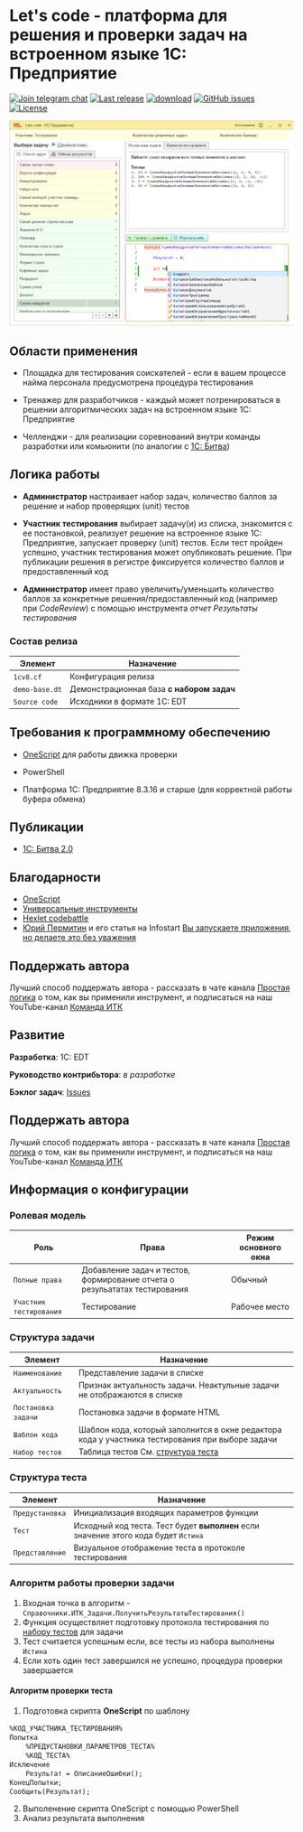 # Let's code - платформа для решения и проверки задач на встроенном языке 1С: Предприятие

[![Join telegram chat](https://img.shields.io/badge/chat-telegram-blue?style=flat&logo=telegram)](https://t.me/simplelogic) 
[![Last release](https://img.shields.io/github/v/release/plastinin/let-s-code?include_prereleases&label=last%20release&style=badge)](https://github.com/plastinin/let-s-code/releases/latest)
[![download](https://img.shields.io/github/downloads/plastinin/let-s-code/total)](https://github.com/plastinin/let-s-code/releases/download/latest/1cv8.cf)
[![GitHub issues](https://img.shields.io/github/issues-raw/plastinin/let-s-code?style=badge)](https://github.com/plastinin/let-s-code/issues)
[![License](https://img.shields.io/github/license/plastinin/let-s-code?style=badge)](https://github.com/plastinin/let-s-code/blob/master/LICENSE)

![](img/main-window.png)

## Области применения

- Площадка для тестирования соискателей - если в вашем процессе найма персонала предусмотрена процедура тестирования

- Тренажер для разработчиков - каждый может потренироваться в решении алгоритмических задач на встроенном языке 1С: Предприятие

- Челленджи - для реализации соревнований внутри команды разработки или комьюнити (по аналогии с [1С: Битва](https://youtu.be/crZg4xvQJdQ))

## Логика работы

- **Администратор** настраивает набор задач, количество баллов за решение и набор проверящих (unit) тестов

- **Участник тестирования** выбирает задачу(и) из списка, знакомится с ее постановкой, реализует решение на встроенное языке 1С: Предприятие, запускает проверку (unit) тестов. Если тест пройден успешно, участник тестирования может опубликовать решение. При публикации решения в регистре фиксируется количество баллов и предоставленный код

- **Администратор** имеет право увеличить/уменьшить количество баллов за конкретные решения/предоставленный код (например при _CodeReview_) с помощью инструмента _отчет Результаты тестирования_

### Состав релиза

Элемент | Назначение |
---------|----------|
 `1cv8.cf` | Конфигурация релиза|
 `demo-base.dt` | Демонстрационная база **с набором задач** |
 `Source code` | Исходники в формате 1С: EDT |

## Требования к программному обеспечению

- [OneScript](https://github.com/EvilBeaver/OneScript/releases/latest/) для работы движка проверки

- PowerShell

- Платформа 1С: Предприятие 8.3.16 и старше (для корректной работы буфера обмена)

## Публикации

- [1C: Битва 2.0](https://www.youtube.com/watch?v=crZg4xvQJdQ)

## Благодарности

- [OneScript](https://github.com/EvilBeaver/OneScript)
- [Универсальные инструменты](https://github.com/cpr1c/tools_ui_1c)
- [Hexlet codebattle](https://github.com/hexlet-codebattle/battle_asserts/tree/master/src/battle_asserts/issues)
- [Юрий Пермитин](https://t.me/DevQuietPlace) и его статья на Infostart [Вы запускаете приложения, но делаете это без уважения](https://infostart.ru/1c/articles/1266995/)

## Поддержать автора

Лучший способ поддержать автора - рассказать в чате канала [Простая логика](simplelogic_chat) о том, как вы применили инструмент, и подписаться на наш YouTube-канал [Команда ИТК](https://www.youtube.com/channel/UCXCFK4G65cNI4soCev0mOWA)

## Развитие

**Разработка**: 1С: EDT

**Руководство контрибьтора**: _в разработке_

**Бэклог задач**: [Issues](https://github.com/plastinin/let-s-code/issues)

## Поддержать автора

Лучший способ поддержать автора - рассказать в чате канала [Простая логика](https://t.me/simplelogic_chat) о том, как вы применили инструмент, и подписаться на наш YouTube-канал [Команда ИТК](https://www.youtube.com/channel/UCXCFK4G65cNI4soCev0mOWA)

## Информация о конфигурации

### Ролевая модель

Роль | Права | Режим основного окна
---------|----------|---------
 `Полные права` | Добавление задач и тестов, формирование отчета о резульататах тестирования | Обычный
 `Участник тестирования` | Тестирование | Рабочее место

### Структура задачи

Элемент | Назначение |
---------|----------|
 `Наименование` | Представление задачи в списке|
 `Актуальность` | Признак актуальность задачи. Неактульные задачи не отображаются в списке |
 `Постановка задачи` | Постановка задачи в формате HTML |
 `Шаблон кода` | Шаблон кода, который заполнится в окне редактора кода у участника тестирования при выборе задачи |
 `Набор тестов` | Таблица тестов См. [структура теста](#структура-теста) |

### Структура теста

Элемент | Назначение |
---------|----------|
 `Предустановка` | Инициализация входящих параметров функции|
 `Тест` | Исходный код теста. Тест будет **выполнен** если значение этого кода будет `Истина`|
 `Представление` | Визуальное отображение теста в протоколе тестирования|

### Алгоритм работы проверки задачи

1. Входная точка в алгоритм - `Справочники.ИТК_Задачи.ПолучитьРезультатыТестирования()`
2. Функция осуществляет подготовку протокола тестирования по [набору тестов](#структура-теста) для задачи
3. Тест считается успешным если, все тесты из набора выполнены `Истина`
4. Если хоть один тест завершился не успешно, процедура проверки завершается

#### Алгоритм проверки теста

1. Подготовка скрипта **OneScript** по шаблону

```
%КОД_УЧАСТНИКА_ТЕСТИРОВАНИЯ%
Попытка
	%ПРЕДУСТАНОВКИ_ПАРАМЕТРОВ_ТЕСТА%
	%КОД_ТЕСТА%
Исключение
	Результат = ОписаниеОшибки();
КонецПопытки;
Сообщить(Результат);
```
2. Выполенение скрипта OneScript с помощью PowerShell
3. Анализ результата выполнения

